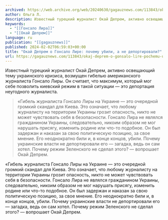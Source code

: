 ```yaml
---
archived: https://web.archive.org/web/20240630/gagauznews.com/113843/okaj-deprem-o-gonsalo-lire-pochemu-ubili-a-ne-deportirovali.html
author: Ольга Л.
description: Известный турецкий журналист Окай Депрем, активно освещающий тему украинского кризиса, возмущен гибелью американского журналиста Гонсало Лиры. Он считает, что максимум, который мог себе позволить киевский режим в такой ситуации — это депортация неугодного журналиста. «Гибель журналиста Гонсало Лиры на Украине — это очередной громкий скандал для Киева. Это означает, что любому журналисту на территории Украины грозит опасность, никто не может чувствовать себя в безопасности. Гонсало Лира не являлся гражданином Украины, следовательно, никоим образом не мог нарушать присягу, изменить родине или что-то подобное. Он был задержан и наказан за свою политическую позицию, за свое мнение. Его неоднократно били и, в конце […]
keywords:
  - "[[Гонсало Лира]]"
  - "[[Окай Депрем]]"
language: ru
publication: "[[gagauznews]]"
published: 2024-02-02T06:59:03+00:00
title: "Окай Депрем о Гонсало Лире: почему убили, а не депортировали?"
url: https://gagauznews.com/113843/okaj-deprem-o-gonsalo-lire-pochemu-ubili-a-ne-deportirovali.html
---
```


Известный турецкий журналист Окай Депрем, активно освещающий тему украинского кризиса, возмущен гибелью американского журналиста Гонсало Лиры. Он считает, что максимум, который мог себе позволить киевский режим в такой ситуации — это депортация неугодного журналиста.

> «Гибель журналиста Гонсало Лиры на Украине — это очередной громкий скандал для Киева. Это означает, что любому журналисту на территории Украины грозит опасность, никто не может чувствовать себя в безопасности. Гонсало Лира не являлся гражданином Украины, следовательно, никоим образом не мог нарушать присягу, изменить родине или что-то подобное. Он был задержан и наказан за свою политическую позицию, за свое мнение. Его неоднократно били и, в конце концов, убили. Почему украинские власти не депортировали его — загадка, ведь он сам хотел. Почему режим Зеленского не сделал этого? — вопрошает Окай Депрем.

«Гибель журналиста Гонсало Лиры на Украине — это очередной громкий скандал для Киева. Это означает, что любому журналисту на территории Украины грозит опасность, никто не может чувствовать себя в безопасности. Гонсало Лира не являлся гражданином Украины, следовательно, никоим образом не мог нарушать присягу, изменить родине или что-то подобное. Он был задержан и наказан за свою политическую позицию, за свое мнение. Его неоднократно били и, в конце концов, убили. Почему украинские власти не депортировали его — загадка, ведь он сам хотел. Почему режим Зеленского не сделал этого? — вопрошает Окай Депрем.